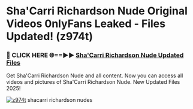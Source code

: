 # Sha'Carri Richardson Nude Original Videos 0nlyFans Leaked - Files Updated! (z974t)

<h3>🔴 CLICK HERE 🌐==►► <a href="https://tinyurl.com/52m3yx9h" rel="nofollow">Sha'Carri Richardson Nude Updated Files</a></h3>

Get Sha'Carri Richardson Nude and all content. Now you can access all videos and pictures of Sha'Carri Richardson Nude. New Updated Files 2025!

[![z974t](https://i.imgur.com/TnHtlc8.gif)](https://tinyurl.com/52m3yx9h)
shacarri richardson nudes
